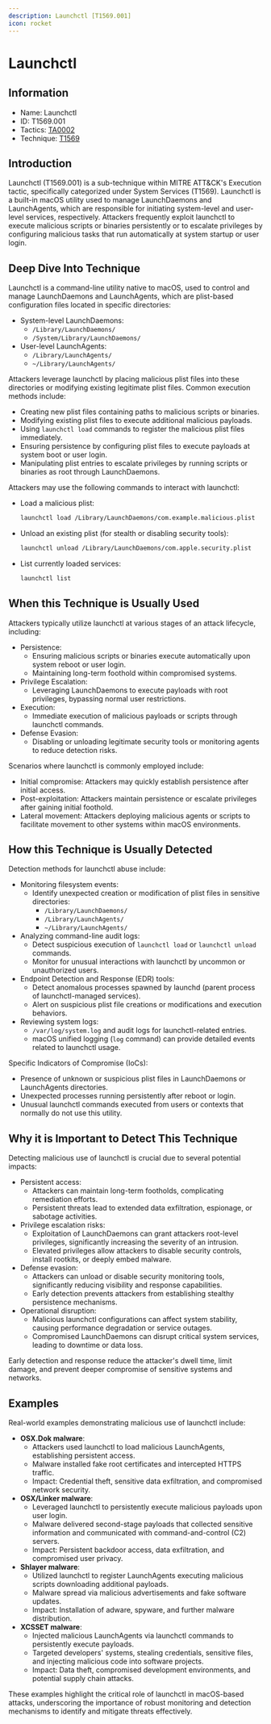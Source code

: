 ```yaml
---
description: Launchctl [T1569.001]
icon: rocket
---
```


# Launchctl

## Information

* Name: Launchctl
* ID: T1569.001
* Tactics: [TA0002](../)
* Technique: [T1569](./)

## Introduction

Launchctl (T1569.001) is a sub-technique within MITRE ATT\&CK's Execution tactic, specifically categorized under System Services (T1569). Launchctl is a built-in macOS utility used to manage LaunchDaemons and LaunchAgents, which are responsible for initiating system-level and user-level services, respectively. Attackers frequently exploit launchctl to execute malicious scripts or binaries persistently or to escalate privileges by configuring malicious tasks that run automatically at system startup or user login.

## Deep Dive Into Technique

Launchctl is a command-line utility native to macOS, used to control and manage LaunchDaemons and LaunchAgents, which are plist-based configuration files located in specific directories:

* System-level LaunchDaemons:
  * `/Library/LaunchDaemons/`
  * `/System/Library/LaunchDaemons/`
* User-level LaunchAgents:
  * `/Library/LaunchAgents/`
  * `~/Library/LaunchAgents/`

Attackers leverage launchctl by placing malicious plist files into these directories or modifying existing legitimate plist files. Common execution methods include:

* Creating new plist files containing paths to malicious scripts or binaries.
* Modifying existing plist files to execute additional malicious payloads.
* Using `launchctl load` commands to register the malicious plist files immediately.
* Ensuring persistence by configuring plist files to execute payloads at system boot or user login.
* Manipulating plist entries to escalate privileges by running scripts or binaries as root through LaunchDaemons.

Attackers may use the following commands to interact with launchctl:

*   Load a malicious plist:

    ```bash
    launchctl load /Library/LaunchDaemons/com.example.malicious.plist
    ```
*   Unload an existing plist (for stealth or disabling security tools):

    ```bash
    launchctl unload /Library/LaunchDaemons/com.apple.security.plist
    ```
*   List currently loaded services:

    ```bash
    launchctl list
    ```

## When this Technique is Usually Used

Attackers typically utilize launchctl at various stages of an attack lifecycle, including:

* Persistence:
  * Ensuring malicious scripts or binaries execute automatically upon system reboot or user login.
  * Maintaining long-term foothold within compromised systems.
* Privilege Escalation:
  * Leveraging LaunchDaemons to execute payloads with root privileges, bypassing normal user restrictions.
* Execution:
  * Immediate execution of malicious payloads or scripts through launchctl commands.
* Defense Evasion:
  * Disabling or unloading legitimate security tools or monitoring agents to reduce detection risks.

Scenarios where launchctl is commonly employed include:

* Initial compromise: Attackers may quickly establish persistence after initial access.
* Post-exploitation: Attackers maintain persistence or escalate privileges after gaining initial foothold.
* Lateral movement: Attackers deploying malicious agents or scripts to facilitate movement to other systems within macOS environments.

## How this Technique is Usually Detected

Detection methods for launchctl abuse include:

* Monitoring filesystem events:
  * Identify unexpected creation or modification of plist files in sensitive directories:
    * `/Library/LaunchDaemons/`
    * `/Library/LaunchAgents/`
    * `~/Library/LaunchAgents/`
* Analyzing command-line audit logs:
  * Detect suspicious execution of `launchctl load` or `launchctl unload` commands.
  * Monitor for unusual interactions with launchctl by uncommon or unauthorized users.
* Endpoint Detection and Response (EDR) tools:
  * Detect anomalous processes spawned by launchd (parent process of launchctl-managed services).
  * Alert on suspicious plist file creations or modifications and execution behaviors.
* Reviewing system logs:
  * `/var/log/system.log` and audit logs for launchctl-related entries.
  * macOS unified logging (`log` command) can provide detailed events related to launchctl usage.

Specific Indicators of Compromise (IoCs):

* Presence of unknown or suspicious plist files in LaunchDaemons or LaunchAgents directories.
* Unexpected processes running persistently after reboot or login.
* Unusual launchctl commands executed from users or contexts that normally do not use this utility.

## Why it is Important to Detect This Technique

Detecting malicious use of launchctl is crucial due to several potential impacts:

* Persistent access:
  * Attackers can maintain long-term footholds, complicating remediation efforts.
  * Persistent threats lead to extended data exfiltration, espionage, or sabotage activities.
* Privilege escalation risks:
  * Exploitation of LaunchDaemons can grant attackers root-level privileges, significantly increasing the severity of an intrusion.
  * Elevated privileges allow attackers to disable security controls, install rootkits, or deeply embed malware.
* Defense evasion:
  * Attackers can unload or disable security monitoring tools, significantly reducing visibility and response capabilities.
  * Early detection prevents attackers from establishing stealthy persistence mechanisms.
* Operational disruption:
  * Malicious launchctl configurations can affect system stability, causing performance degradation or service outages.
  * Compromised LaunchDaemons can disrupt critical system services, leading to downtime or data loss.

Early detection and response reduce the attacker's dwell time, limit damage, and prevent deeper compromise of sensitive systems and networks.

## Examples

Real-world examples demonstrating malicious use of launchctl include:

* **OSX.Dok malware**:
  * Attackers used launchctl to load malicious LaunchAgents, establishing persistent access.
  * Malware installed fake root certificates and intercepted HTTPS traffic.
  * Impact: Credential theft, sensitive data exfiltration, and compromised network security.
* **OSX/Linker malware**:
  * Leveraged launchctl to persistently execute malicious payloads upon user login.
  * Malware delivered second-stage payloads that collected sensitive information and communicated with command-and-control (C2) servers.
  * Impact: Persistent backdoor access, data exfiltration, and compromised user privacy.
* **Shlayer malware**:
  * Utilized launchctl to register LaunchAgents executing malicious scripts downloading additional payloads.
  * Malware spread via malicious advertisements and fake software updates.
  * Impact: Installation of adware, spyware, and further malware distribution.
* **XCSSET malware**:
  * Injected malicious LaunchAgents via launchctl commands to persistently execute payloads.
  * Targeted developers' systems, stealing credentials, sensitive files, and injecting malicious code into software projects.
  * Impact: Data theft, compromised development environments, and potential supply chain attacks.

These examples highlight the critical role of launchctl in macOS-based attacks, underscoring the importance of robust monitoring and detection mechanisms to identify and mitigate threats effectively.
